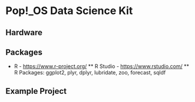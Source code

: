 # Pop!\_OS Data Science Kit

## Hardware

## Packages

* R - https://www.r-project.org/
** R Studio - https://www.rstudio.com/
** R Packages: ggplot2, plyr, dplyr, lubridate, zoo, forecast, sqldf

## Example Project

